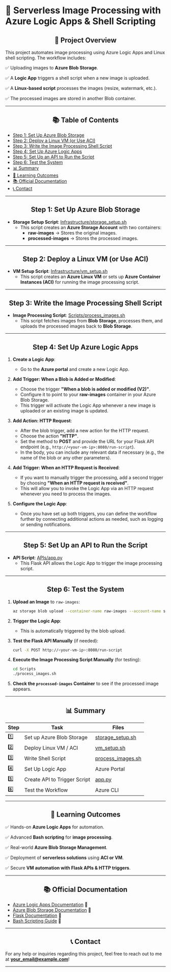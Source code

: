 # 🌟 Serverless Image Processing with Azure Logic Apps & Shell Scripting

<div align="center">
    <h2>🔹 Project Overview</h2>
</div>

This project automates image processing using Azure Logic Apps and Linux shell scripting. The workflow includes:

✅ Uploading images to **Azure Blob Storage**.

✅ A **Logic App** triggers a shell script when a new image is uploaded.

✅ A **Linux-based script** processes the images (resize, watermark, etc.).

✅ The processed images are stored in another Blob container.

---

<div align="center">
    <h2>📚 Table of Contents</h2>
</div>

- [Step 1: Set Up Azure Blob Storage](#step-1-set-up-azure-blob-storage)
- [Step 2: Deploy a Linux VM (or Use ACI)](#step-2-deploy-a-linux-vm-or-use-aci)
- [Step 3: Write the Image Processing Shell Script](#step-3-write-the-image-processing-shell-script)
- [Step 4: Set Up Azure Logic Apps](#step-4-set-up-azure-logic-apps)
- [Step 5: Set Up an API to Run the Script](#step-5-set-up-an-api-to-run-the-script)
- [Step 6: Test the System](#step-6-test-the-system)
- [📊 Summary](#summary)
- [🎯 Learning Outcomes](#learning-outcomes)
- [📚 Official Documentation](#official-documentation)
- [📞 Contact](#contact)

---

<div align="center">
    <h2>Step 1: Set Up Azure Blob Storage</h2>
</div>

- **Storage Setup Script**: [Infrastructure/storage_setup.sh](Infrastructure/storage_setup.sh)
  - This script creates an **Azure Storage Account** with two containers:
    - **raw-images** → Stores the original images.
    - **processed-images** → Stores the processed images.

---

<div align="center">
    <h2>Step 2: Deploy a Linux VM (or Use ACI)</h2>
</div>

- **VM Setup Script**: [Infrastructure/vm_setup.sh](Infrastructure/vm_setup.sh)
  - This script creates an **Azure Linux VM** or sets up **Azure Container Instances (ACI)** for running the image processing script.

---

<div align="center">
    <h2>Step 3: Write the Image Processing Shell Script</h2>
</div>

- **Image Processing Script**: [Scripts/process_images.sh](Scripts/process_images.sh)
  - This script fetches images from **Blob Storage**, processes them, and uploads the processed images back to **Blob Storage**.

---

<div align="center">
    <h2>Step 4: Set Up Azure Logic Apps</h2>
</div>

1. **Create a Logic App**:
   - Go to the **Azure portal** and create a new Logic App.

2. **Add Trigger: When a Blob is Added or Modified**:
   - Choose the trigger **"When a blob is added or modified (V2)"**.
   - Configure it to point to your **raw-images** container in your Azure Blob Storage.
   - This trigger will activate the Logic App whenever a new image is uploaded or an existing image is updated.

3. **Add Action: HTTP Request**:
   - After the blob trigger, add a new action for the HTTP request.
   - Choose the action **"HTTP"**.
   - Set the method to **POST** and provide the URL for your Flask API endpoint (e.g., `http://<your-vm-ip>:8080/run-script`).
   - In the body, you can include any relevant data if necessary (e.g., the name of the blob or any other parameters).

4. **Add Trigger: When an HTTP Request is Received**:
   - If you want to manually trigger the processing, add a second trigger by choosing **"When an HTTP request is received"**.
   - This will allow you to invoke the Logic App via an HTTP request whenever you need to process the images.

5. **Configure the Logic App**:
   - Once you have set up both triggers, you can define the workflow further by connecting additional actions as needed, such as logging or sending notifications.

---

<div align="center">
    <h2>Step 5: Set Up an API to Run the Script</h2>
</div>

- **API Script**: [APIs/app.py](APIs/app.py)
  - This Flask API allows the Logic App to trigger the image processing script.

---

<div align="center">
    <h2>Step 6: Test the System</h2>
</div>

1. **Upload an Image** to `raw-images`:
    ```bash
    az storage blob upload --container-name raw-images --account-name store4serverless --file sample.jpg
    ```

2. **Trigger the Logic App**:
   - This is automatically triggered by the blob upload.

3. **Test the Flask API Manually** (if needed):
    ```bash
    curl -X POST http://<your-vm-ip>:8080/run-script
    ```

4. **Execute the Image Processing Script Manually** (for testing):
    ```bash
    cd Scripts
    ./process_images.sh
    ```

5. **Check the `processed-images` Container** to see if the processed image appears.

---

<div align="center">
    <h2>📊 Summary</h2>
</div>

| Step | Task | Files |
| --- | --- | --- |
| 1️⃣ | Set up Azure Blob Storage | [storage_setup.sh](Infrastructure/storage_setup.sh) |
| 2️⃣ | Deploy Linux VM / ACI | [vm_setup.sh](Infrastructure/vm_setup.sh) |
| 3️⃣ | Write Shell Script | [process_images.sh](Scripts/process_images.sh) |
| 4️⃣ | Set Up Logic App | Azure Portal |
| 5️⃣ | Create API to Trigger Script | [app.py](APIs/app.py) |
| 6️⃣ | Test the Workflow | Azure CLI |

---

<div align="center">
    <h2>🎯 Learning Outcomes</h2>
</div>

✅ Hands-on **Azure Logic Apps** for automation.

✅ Advanced **Bash scripting** for **image processing**.

✅ Real-world **Azure Blob Storage Management**.

✅ Deployment of **serverless solutions** using **ACI or VM**.

✅ Secure **VM automation with Flask APIs & HTTP triggers**.

---

<div align="center">
    <h2>📚 Official Documentation</h2>
</div>

- [Azure Logic Apps Documentation](https://docs.microsoft.com/en-us/azure/logic-apps/) 📄
- [Azure Blob Storage Documentation](https://docs.microsoft.com/en-us/azure/storage/blobs/) 📄
- [Flask Documentation](https://flask.palletsprojects.com/) 📄
- [Bash Scripting Guide](https://tldp.org/LDP/Bash-Beginners-Guide/html/) 📄

---

<div align="center">
    <h2>📞 Contact</h2>
</div>

For any help or inquiries regarding this project, feel free to reach out to me at **your_email@example.com**!

---
